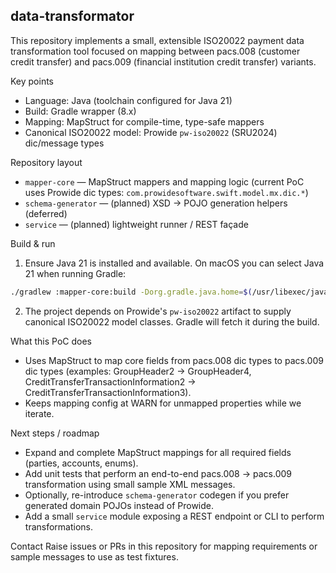## data-transformator

This repository implements a small, extensible ISO20022 payment data
transformation tool focused on mapping between pacs.008 (customer credit
transfer) and pacs.009 (financial institution credit transfer) variants.

Key points
- Language: Java (toolchain configured for Java 21)
- Build: Gradle wrapper (8.x)
- Mapping: MapStruct for compile-time, type-safe mappers
- Canonical ISO20022 model: Prowide `pw-iso20022` (SRU2024) dic/message types

Repository layout
- `mapper-core` — MapStruct mappers and mapping logic (current PoC uses
	Prowide dic types: `com.prowidesoftware.swift.model.mx.dic.*`)
- `schema-generator` — (planned) XSD → POJO generation helpers (deferred)
- `service` — (planned) lightweight runner / REST façade

Build & run
1. Ensure Java 21 is installed and available. On macOS you can select Java 21 when running Gradle:

```bash
./gradlew :mapper-core:build -Dorg.gradle.java.home=$(/usr/libexec/java_home -v 21)
```

2. The project depends on Prowide's `pw-iso20022` artifact to supply
	 canonical ISO20022 model classes. Gradle will fetch it during the build.

What this PoC does
- Uses MapStruct to map core fields from pacs.008 dic types to pacs.009 dic types
	(examples: GroupHeader2 -> GroupHeader4, CreditTransferTransactionInformation2 -> CreditTransferTransactionInformation3).
- Keeps mapping config at WARN for unmapped properties while we iterate.

Next steps / roadmap
- Expand and complete MapStruct mappings for all required fields (parties, accounts, enums).
- Add unit tests that perform an end-to-end pacs.008 → pacs.009 transformation using small sample XML messages.
- Optionally, re-introduce `schema-generator` codegen if you prefer generated domain POJOs instead of Prowide.
- Add a small `service` module exposing a REST endpoint or CLI to perform transformations.

Contact
Raise issues or PRs in this repository for mapping requirements or sample messages to use as test fixtures.
